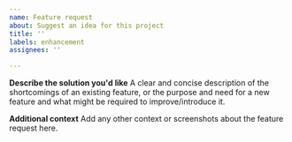 ```yaml
---
name: Feature request
about: Suggest an idea for this project
title: ''
labels: enhancement
assignees: ''

---
```


**Describe the solution you'd like**
 A clear and concise description of the shortcomings of an existing feature, or the purpose and need for a new feature and what might be required to improve/introduce it. 

**Additional context**
Add any other context or screenshots about the feature request here.
